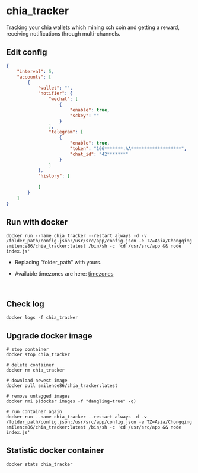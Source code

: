 # chia_tracker

Tracking your chia wallets which mining xch coin and getting a reward, receiving notifications through multi-channels.

## Edit config
```json
{
    "interval": 5,
    "accounts": [
        {
            "wallet": "",
            "notifier": {
                "wechat": [
                    {
                        "enable": true,
                        "sckey": ""
                    }
                ],
                "telegram": [
                    {
                        "enable": true,
                        "token": "166*******:AA*******************",
                        "chat_id": "42*******"
                    }
                ]
            },
            "history": [
                
            ]
        }
    ]
}

```

## Run with docker
```{r, engine='sh', count_lines}
docker run --name chia_tracker --restart always -d -v /folder_path/config.json:/usr/src/app/config.json -e TZ=Asia/Chongqing smilence86/chia_tracker:latest /bin/sh -c 'cd /usr/src/app && node index.js'
```
* Replacing "folder_path" with yours.

* Available timezones are here: [timezones](https://en.wikipedia.org/wiki/List_of_tz_database_time_zones)
  
&nbsp;  

## Check log
```{r, engine='sh', count_lines}
docker logs -f chia_tracker
```

## Upgrade docker image
```{r, engine='sh', count_lines}
# stop container
docker stop chia_tracker

# delete container
docker rm chia_tracker

# download newest image
docker pull smilence86/chia_tracker:latest

# remove untagged images
docker rmi $(docker images -f "dangling=true" -q)

# run container again
docker run --name chia_tracker --restart always -d -v /folder_path/config.json:/usr/src/app/config.json -e TZ=Asia/Chongqing smilence86/chia_tracker:latest /bin/sh -c 'cd /usr/src/app && node index.js'
```

## Statistic docker container
```{r, engine='sh', count_lines}
docker stats chia_tracker
```
